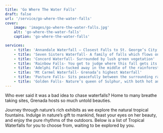 ```yaml
---
title: 'Go Where The Water Falls'
draft: false
url: '/service/go-where-the-water-falls'
cover:
    image: 'images/go-where-the-water-falls.jpg'
    alt: 'go-where-the-water-falls'
    caption: 'go-where-the-water-falls'

services:
    - title: 'Annandale Waterfall – Closest Falls to St. George’s City, which hosts a lovely Tree house Restaurant'
    - title: 'Seven Sisters Waterfall- A family of falls which flows one into the other, inside the rainforest reserves'
    - title: 'Concord Waterfall- Surrounded by lush green vegetation'
    - title: 'Rainbow Falls- You get to judge where this fall gets its name from'
    - title: 'Adelphi Falls-tucked away in the middle of the rainforest, not too far from the Grand Etang Lake'
    - title: 'Mt Carmel Waterfall- Grenada’s highest Waterfall'
    - title: 'Pasture Falls- Sits peacefully between the surrounding rainforest'
    - title: 'Golden Falls- Nature’s queen of Sulphur, with both hot and cold fountains, from the same Waterfall'
---
```


Who ever said it was a bad idea to chase waterfalls? Home to many breathe taking sites, Grenada hosts so much untold beauties.

Journey through nature’s rich exhibits as we explore the natural tropical fountains. Indulge in nature’s gift to mankind, feast your eyes on her beauty, and enjoy the pure rhythms of the outdoors. Below is a list of Tropical Waterfalls for you to choose from, waiting to be explored by you.

